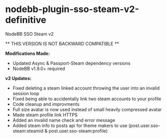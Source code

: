 # nodebb-plugin-sso-steam-v2-definitive
NodeBB SSO Steam v2

** THIS VERSION IS NOT BACKWARD COMPATIBLE **

**Modifications Made:**
* Updated Async & Passport-Steam dependency versions
* NodeBB v1.9.0+ required

**v2 Updates:**
* Fixed deleting a steam linked account throwing the user into an invalid session loop
* Fixed being able to accidentally link two steam accounts to your profile
* Code cleanup and improvments
* Full size avatar is now used instead of small heavily compressed avatar
* Made steam profile link HTTPS
* Added an invalid name check and error message
* Added steam info to posts api for theme makers to use (post.user.sso-steam:steamid & post.user.sso-steam:profile)
